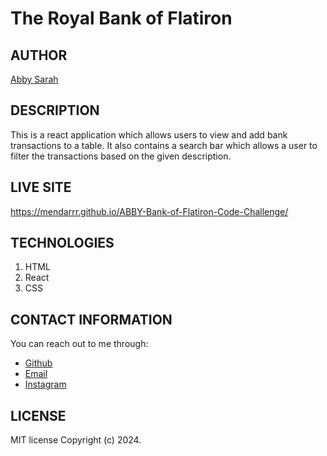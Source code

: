# The Royal Bank of Flatiron

## AUTHOR
[Abby Sarah](https://github.com/mendarr)

## DESCRIPTION
This is a react application which allows users to view and add bank transactions to a table. It also contains a search bar which allows a user to filter the transactions based on the given description.

## LIVE SITE
https://mendarrr.github.io/ABBY-Bank-of-Flatiron-Code-Challenge/

## TECHNOLOGIES
1. HTML
2. React
3. CSS

## CONTACT INFORMATION
You can reach out to me through:
- [Github](https://github.com/mendarr)
- [Email](https://mail.google.com/mail)
- [Instagram](https://www.instagram.com/men.darr)

## LICENSE
MIT license
Copyright (c) 2024.
